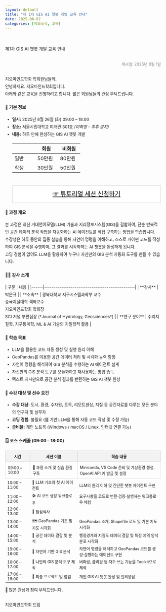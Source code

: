 ```yaml
---
layout: default
title: "제 1차 GIS AI 챗봇 개발 교육 안내"
date: 2025-08-02
categories: [학회소식, 교육]
---
```

<style>
  .customTable1 tr th {
    width: 30%;
  }

  .customTable2 tr td:nth-child(1) {
    width: 30%
  }
  .customTable2 tr td:nth-child(2) {
    width: 35%
  }
  .customTable2 tr td:nth-child(3) {
    width: 35%
  }

.button {
    display: block;
    background-color: white;
    border: 1px solid;
    border-width: 2px;
    border-color: #eae5e5;
    color: black;
    text-align: center;
    padding: 15px 20px;
    font-family: 'Noto Sans','맑은 고딕','Malgun Gothic',Arial,Helvetica,sans-serif,Lucida,'Grande','Microsoft YaHei','Hiragino Sans GB', 'SimSun', 'Meiryo';
    font-size: 20px;
}
</style>

<br>
<br>
<div class="gayheader">
  <span>제1차 GIS AI 챗봇 개발 교육 안내</span>
  <div></div>
</div>
<br>
<p style="text-align: right; font-size: 0.9em; color: gray; margin-bottom: 2em;">게시일: 2025년 8월 1일</p>

<section style="margin-top: 2em;">
  <p style="line-height: 1.8em; font-size: 0.95em;">
    지오마인드학회 학회원님들께, <br>
    안녕하세요. 지오마인드학회입니다. <br>
    아래와 같은 교육을 진행하려고 합니다. 많은 회원님들의 관심 부탁드립니다.
  </p>


  <h4>📌 기본 정보</h4>
  <ul style="font-size: 0.95em; line-height: 1.8em;">
    <li><strong>일시:</strong> 2025년 8월 26일 (화) 09:00 – 18:00</li>
    <li><strong>장소:</strong> 서울시립대학교 미래관 301호 <em>(미확정 - 추후 공지)</em></li>
    <li><strong>내용:</strong> 하루 만에 완성하는 GIS AI 챗봇 개발</li>
<table class="customTable1">
  <thead>
    <tr>
      <th></th>
      <th>회원</th>
      <th>비회원</th>
    </tr>
  </thead>
  <tbody>
    <tr>
      <td>일반</td>
      <td>50만원</td>
      <td>80만원</td>
    </tr>
    <tr>
      <td>학생</td>
      <td>30만원</td>
      <td>50만원</td>
    </tr>
  </tbody>
</table>
<br>
<a href="https://forms.gle/ziXCz5QgJN1CpLHv5" target="_blank" class="button">☞ 튜토리얼 세션 신청하기</a>
  </ul>


  <h4>📖 과정 개요</h4>
  <p style="font-size: 0.95em; line-height: 1.8em;">
    본 과정은 최신 거대언어모델(LLM) 기술과 지리정보시스템(GIS)을 결합하여, 단순 반복적인 공간 데이터 분석 작업을 자동화하는 AI 에이전트를 직접 구축하는 방법을 학습합니다.<br>
    수강생은 하루 동안의 집중 실습을 통해 자연어 명령을 이해하고, 스스로 파이썬 코드를 작성하여 GIS 분석을 수행하며, 그 결과를 시각화하는 AI 챗봇을 완성하게 됩니다.<br>
    코딩 경험이 없어도 LLM을 활용하여 누구나 자신만의 GIS 분석 자동화 도구를 만들 수 있습니다.
  </p>


  <h4>👨‍🏫 강사 소개</h4>
  <p style="font-size: 0.95em; line-height: 1.8em;">
| 구분 | 내용 |
|------|------------------------------------------------|
| **강사** | 박은규 |
| **소속** | 경북대학교 지구시스템과학부 교수<br>중국지질대학 객좌교수<br>지오마인드학회 학회장<br>SCI 저널 부편집장 (*Journal of Hydrology, Geosciences*) |
| **연구 분야** | 수리지질학, 지구통계학, ML & AI 기술의 지질학적 활용 |


  <h4>🎯 학습 목표</h4>
  <ul style="font-size: 0.95em; line-height: 1.8em;">
    <li>LLM을 활용한 코드 자동 생성 및 실행 원리 이해</li>
    <li>GeoPandas를 이용한 공간 데이터 처리 및 시각화 능력 함양</li>
    <li>자연어 명령을 해석하여 GIS 분석을 수행하는 AI 에이전트 설계</li>
    <li>자신만의 GIS 분석 도구를 모듈화하고 재사용하는 방법 습득</li>
    <li>텍스트 지시만으로 공간 분석 결과를 반환하는 GIS AI 챗봇 완성</li>
  </ul>


  <h4>👥 수강 대상 및 선수 요건</h4>
  <ul style="font-size: 0.95em; line-height: 1.8em;">
    <li><strong>수강 대상:</strong> 도시, 환경, 수자원, 토목, 리모트센싱, 지질 등 공간자료를 다루는 모든 분야의 연구자 및 실무자</li>
    <li><strong>코딩 경험:</strong> 불필요 (웹 기반 LLM을 통해 자동 코드 작성 및 수정 가능)</li>
    <li><strong>준비물:</strong> 개인 노트북 (Windows / macOS / Linux, 인터넷 연결 가능)</li>
  </ul>


  <h4>🗓️ 코스 스케줄 (09:00 – 18:00)</h4>

  <table style="width: 100%; border-collapse: collapse; font-size: 0.9em;">
    <thead>
      <tr style="background-color: #f2f2f2;">
        <th style="padding: 0.6em; border: 1px solid #ccc;">시간</th>
        <th style="padding: 0.6em; border: 1px solid #ccc;">세션 이름</th>
        <th style="padding: 0.6em; border: 1px solid #ccc;">학습 내용</th>
      </tr>
    </thead>
    <tbody>
      <tr>
        <td style="padding: 0.6em; border: 1px solid #ddd;">09:00 – 10:00</td>
        <td style="padding: 0.6em; border: 1px solid #ddd;">🚀 과정 소개 및 실습 환경 구축</td>
        <td style="padding: 0.6em; border: 1px solid #ddd;">Miniconda, VS Code 준비 및 가상환경 생성, OpenAI API 키 발급 및 설정</td>
      </tr>
      <tr>
        <td>10:00 – 11:00</td>
        <td>🤖 LLM 기초와 첫 AI 에이전트</td>
        <td>LLM의 원리 이해 및 간단한 챗봇 에이전트 구현</td>
      </tr>
      <tr>
        <td>11:00 – 12:00</td>
        <td>🛠️ AI 코드 생성 워크플로우</td>
        <td>요구사항을 코드로 변환·검증·실행하는 워크플로우 체험</td>
      </tr>
      <tr>
        <td>12:00 – 13:00</td>
        <td>🍱 점심식사</td>
        <td></td>
      </tr>
      <tr>
        <td>13:00 – 14:00</td>
        <td>🗺️ GeoPandas 기초 및 지도 시각화</td>
        <td>GeoPandas 소개, Shapefile 로드 및 기본 지도 시각화</td>
      </tr>
      <tr>
        <td>14:00 – 15:00</td>
        <td>🌋 공간 데이터 결합 및 분석</td>
        <td>행정경계와 지질도 데이터 결합 및 특정 지역 암석 분포 시각화</td>
      </tr>
      <tr>
        <td>15:00 – 16:00</td>
        <td>💬 자연어 기반 GIS 분석</td>
        <td>자연어 명령을 해석하고 GeoPandas 코드를 생성·실행하는 에이전트 구현</td>
      </tr>
      <tr>
        <td>16:00 – 17:00</td>
        <td>🔌 나만의 GIS 분석 도구 제작</td>
        <td>버퍼링, 클리핑 등 자주 쓰는 기능을 Toolkit으로 제작</td>
      </tr>
      <tr>
        <td>17:00 – 18:00</td>
        <td>🎉 최종 프로젝트 및 랩업</td>
        <td>개인 GIS AI 챗봇 완성 및 질의응답</td>
      </tr>
    </tbody>
  </table>


  <p style="font-size: 0.95em; line-height: 1.8em;">📢 많은 관심과 참여 부탁드립니다.<br><br>지오마인드학회 드림</p>


</section>